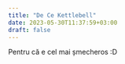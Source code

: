 ```yaml
---
title: "De Ce Kettlebell"
date: 2023-05-30T11:37:59+03:00
draft: false
---
```

Pentru că e cel mai șmecheros :D 
